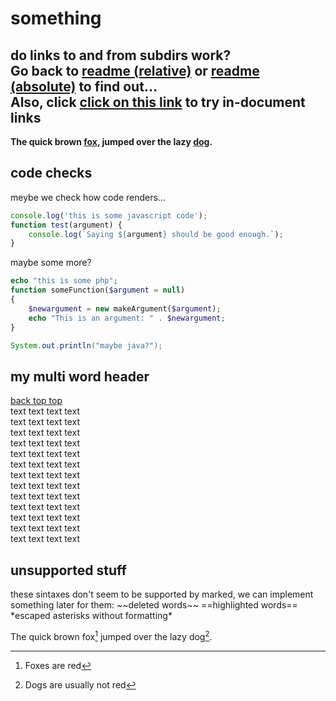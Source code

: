 # something
  
do links to and from subdirs work?  
Go back to [readme (relative)](../README.md) or [readme (absolute)](/README.md) to find out...  
Also, click [click on this link](#my-multi-word-header) to try in-document links
---  
**The quick brown [fox][1], jumped over the lazy [dog][2].**  
  
[1]: https://en.wikipedia.org/wiki/Fox "Wikipedia: Fox"  
[2]: https://en.wikipedia.org/wiki/Dog "Wikipedia: Dog"  
  
## code checks
meybe we check how code renders...
```javascript
console.log('this is some javascript code');
function test(argument) {
	console.log(`Saying ${argument} should be good enough.`);
}
```
  
maybe some more?  
```php
echo "this is some php";
function someFunction($argument = null)
{
	$newargument = new makeArgument($argument);
	echo "This is an argument: " . $newargument;
}
```
  
```java
System.out.println("maybe java?");
```

## my multi word header
[back top top](#)  
text text text text  
text text text text  
text text text text  
text text text text  
text text text text  
text text text text  
text text text text  
text text text text  
text text text text  
text text text text  
text text text text  
text text text text  
text text text text  

## unsupported stuff
these sintaxes don't seem to be supported by marked, we can implement something later for them:
\~\~deleted words\~\~ ==highlighted words== \*escaped asterisks without formatting\*  

The quick brown fox[^1] jumped over the lazy dog[^2].

[^1]: Foxes are red
[^2]: Dogs are usually not red
